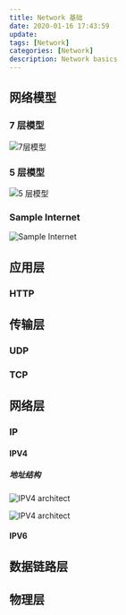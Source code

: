 ```yaml
---
title: Network 基础
date: 2020-01-16 17:43:59
update:
tags: [Network]
categories: [Network]
description: Network basics
---
```


## 网络模型

### 7 层模型

![7层模型]((https://s2.ax1x.com/2020/02/26/3NPOne.png))

### 5 层模型

![5 层模型](https://s2.ax1x.com/2020/02/26/3NPWm4.png)

### Sample Internet

![Sample Internet](https://s2.ax1x.com/2020/02/26/3NPwwj.png)

## 应用层

### HTTP

## 传输层

### UDP

### TCP

## 网络层

### IP

#### IPV4

##### 地址结构

![IPV4 architect](https://s2.ax1x.com/2020/02/26/3NiSht.png)

![IPV4 architect](https://s2.ax1x.com/2020/02/26/3Ni99P.png)

#### IPV6

## 数据链路层

## 物理层
